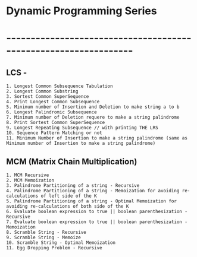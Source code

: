 # Dynamic Programming Series

# ----------------------------------------------------------------
## LCS -
    1. Longest Common Subsequence Tabulation
    2. Longest Common Substring
    3. Sortest Common SuperSequence
    4. Print Longest Common Subsequence
    5. Minimum number of Insertion and Deletion to make string a to b
    6. Longest Palindromic Subsequence
    7. Minimum number of Deletion requere to make a string palindrome
    8. Print Sortest Common SuperSequence
    9. Longest Repeating Subsequence // with printing THE LRS  
    10. Sequence Pattern Matching or not
    11. Minimum Number of Insertion to make a string palindrome (same as Minimum number of Insertion to make a string palindrome)
## MCM (Matrix Chain Multiplication)
    1. MCM Recursive 
    2. MCM Memoization
    3. Palindrome Partitioning of a string - Recursive
    4. Palindrome Partitioning of a string - Memoization for avoiding re-calculations of left side of the K 
    5. Palindrome Partitioning of a string - Optimal Memoization for avoiding re-calculations of both side of the K
    6. Evaluate boolean expression to true || boolean parenthesization - Recursive
    7. Evaluate boolean expression to true || boolean parenthesization - Memoization
    8. Scramble String - Recursive
    9. Scramble String - Memoize
    10. Scramble String - Optimal Memoization
    11. Egg Dropping Problem - Recursive
